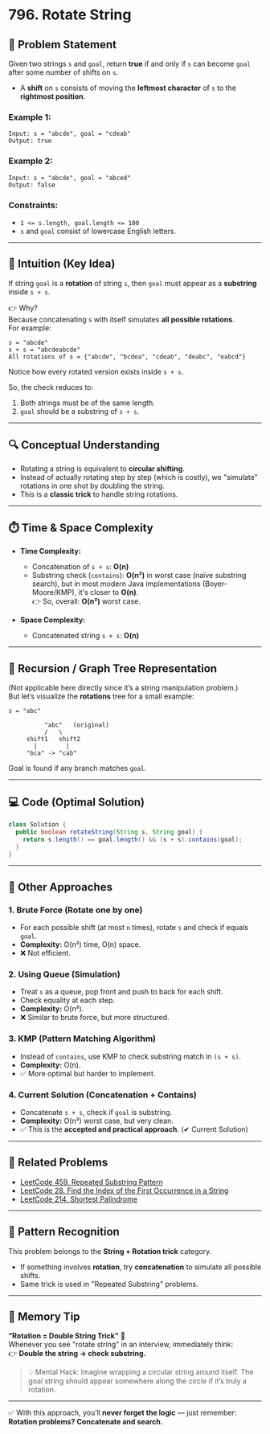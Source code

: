 # 796. Rotate String

## 📝 Problem Statement
Given two strings `s` and `goal`, return **true** if and only if `s` can become `goal` after some number of shifts on `s`.

- A **shift** on `s` consists of moving the **leftmost character** of `s` to the **rightmost position**.

### Example 1:
```
Input: s = "abcde", goal = "cdeab"
Output: true
```

### Example 2:
```
Input: s = "abcde", goal = "abced"
Output: false
```

### Constraints:
- `1 <= s.length, goal.length <= 100`
- `s` and `goal` consist of lowercase English letters.

---

## 🌟 Intuition (Key Idea)
If string `goal` is a **rotation** of string `s`, then `goal` must appear as a **substring** inside `s + s`.

👉 Why?  
Because concatenating `s` with itself simulates **all possible rotations**.  
For example:  
```
s = "abcde"
s + s = "abcdeabcde"
All rotations of s = {"abcde", "bcdea", "cdeab", "deabc", "eabcd"}
```
Notice how every rotated version exists inside `s + s`.

So, the check reduces to:
1. Both strings must be of the same length.
2. `goal` should be a substring of `s + s`.

---

## 🔍 Conceptual Understanding
- Rotating a string is equivalent to **circular shifting**.
- Instead of actually rotating step by step (which is costly), we "simulate" rotations in one shot by doubling the string.
- This is a **classic trick** to handle string rotations.

---

## ⏱️ Time & Space Complexity
- **Time Complexity:**  
  - Concatenation of `s + s`: **O(n)**  
  - Substring check (`contains`): **O(n²)** in worst case (naïve substring search), but in most modern Java implementations (Boyer-Moore/KMP), it's closer to **O(n)**.  
  👉 So, overall: **O(n²)** worst case.

- **Space Complexity:**  
  - Concatenated string `s + s`: **O(n)**

---

## 🌳 Recursion / Graph Tree Representation
(Not applicable here directly since it’s a string manipulation problem.)  
But let’s visualize the **rotations** tree for a small example:

```
s = "abc"

          "abc"   (original)
          /   \
     shift1   shift2
       |        |
     "bca" -> "cab"
```

Goal is found if any branch matches `goal`.

---

## 💻 Code (Optimal Solution)
```java
class Solution {
  public boolean rotateString(String s, String goal) {
    return s.length() == goal.length() && (s + s).contains(goal);
  }
}
```

---

## 🧵 Other Approaches

### 1. **Brute Force (Rotate one by one)**
- For each possible shift (at most `n` times), rotate `s` and check if equals `goal`.
- **Complexity:** O(n²) time, O(n) space.  
- ❌ Not efficient.

### 2. **Using Queue (Simulation)**
- Treat `s` as a queue, pop front and push to back for each shift.
- Check equality at each step.  
- **Complexity:** O(n²).  
- ❌ Similar to brute force, but more structured.

### 3. **KMP (Pattern Matching Algorithm)**
- Instead of `contains`, use KMP to check substring match in `(s + s)`.  
- **Complexity:** O(n).  
- ✅ More optimal but harder to implement.

### 4. **Current Solution (Concatenation + Contains)**
- Concatenate `s + s`, check if `goal` is substring.  
- **Complexity:** O(n²) worst case, but very clean.  
- ✅ This is the **accepted and practical approach**. (✔ Current Solution)

---

## 🔗 Related Problems
- [LeetCode 459. Repeated Substring Pattern](https://leetcode.com/problems/repeated-substring-pattern/)  
- [LeetCode 28. Find the Index of the First Occurrence in a String](https://leetcode.com/problems/find-the-index-of-the-first-occurrence-in-a-string/)  
- [LeetCode 214. Shortest Palindrome](https://leetcode.com/problems/shortest-palindrome/)  

---

## 🎯 Pattern Recognition
This problem belongs to the **String + Rotation trick** category.  
- If something involves **rotation**, try **concatenation** to simulate all possible shifts.  
- Same trick is used in "Repeated Substring" problems.

---

## 🧠 Memory Tip
**“Rotation = Double String Trick”** 🔑  
Whenever you see "rotate string" in an interview, immediately think:  
👉 **Double the string → check substring.**  

> 💡 Mental Hack: Imagine wrapping a circular string around itself. The goal string should appear somewhere along the circle if it’s truly a rotation.

---

✅ With this approach, you’ll **never forget the logic** — just remember:  
**Rotation problems? Concatenate and search.**
